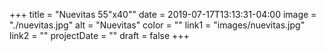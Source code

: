 +++
title = "Nuevitas 55\"x40\""
date = 2019-07-17T13:13:31-04:00
image = "./nuevitas.jpg"
alt = "Nuevitas"
color = ""
link1 = "images/nuevitas.jpg"
link2 = ""
projectDate = ""
draft = false
+++
